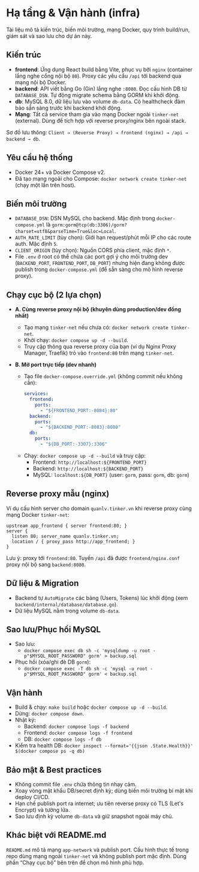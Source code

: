 # Hạ tầng & Vận hành (infra)

Tài liệu mô tả kiến trúc, biến môi trường, mạng Docker, quy trình build/run, giám sát và sao lưu cho dự án này.

## Kiến trúc
- **frontend**: Ứng dụng React build bằng Vite, phục vụ bởi `nginx` (container lắng nghe cổng nội bộ `80`). Proxy các yêu cầu `/api` tới backend qua mạng nội bộ Docker.
- **backend**: API viết bằng Go (Gin) lắng nghe `:8080`. Đọc cấu hình DB từ `DATABASE_DSN`. Tự động migrate schema bằng GORM khi khởi động.
- **db**: MySQL 8.0, dữ liệu lưu vào volume `db-data`. Có healthcheck đảm bảo sẵn sàng trước khi backend khởi động.
- **Mạng**: Tất cả service tham gia vào mạng Docker ngoài `tinker-net` (external). Dùng để tích hợp với reverse proxy/nginx bên ngoài stack.

Sơ đồ lưu thông: `Client → (Reverse Proxy) → frontend (nginx) → /api → backend → db`.

## Yêu cầu hệ thống
- Docker 24+ và Docker Compose v2.
- Đã tạo mạng ngoài cho Compose: `docker network create tinker-net` (chạy một lần trên host).

## Biến môi trường
- `DATABASE_DSN`: DSN MySQL cho backend. Mặc định trong `docker-compose.yml` là `gorm:gorm@tcp(db:3306)/gorm?charset=utf8&parseTime=True&loc=Local`.
- `AUTH_RATE_LIMIT` (tùy chọn): Giới hạn request/phút mỗi IP cho các route auth. Mặc định `5`.
- `CLIENT_ORIGIN` (tùy chọn): Nguồn CORS phía client, mặc định `*`.
- File `.env` ở root có thể chứa các port gợi ý cho môi trường dev (`BACKEND_PORT`, `FRONTEND_PORT`, `DB_PORT`) nhưng hiện đang không được publish trong `docker-compose.yml` (để sẵn sàng cho mô hình reverse proxy).

## Chạy cục bộ (2 lựa chọn)
- **A. Cùng reverse proxy nội bộ (khuyên dùng production/dev đồng nhất)**
  - Tạo mạng `tinker-net` nếu chưa có: `docker network create tinker-net`.
  - Khởi chạy: `docker compose up -d --build`.
  - Truy cập thông qua reverse proxy của bạn (ví dụ Nginx Proxy Manager, Traefik) trỏ vào `frontend:80` trên mạng `tinker-net`.

- **B. Mở port trực tiếp (dev nhanh)**
  - Tạo file `docker-compose.override.yml` (không commit nếu không cần):
    ```yaml
    services:
      frontend:
        ports:
          - "${FRONTEND_PORT:-8084}:80"
      backend:
        ports:
          - "${BACKEND_PORT:-8083}:8080"
      db:
        ports:
          - "${DB_PORT:-3307}:3306"
    ```
  - Chạy: `docker compose up -d --build` và truy cập:
    - Frontend: `http://localhost:${FRONTEND_PORT}`
    - Backend: `http://localhost:${BACKEND_PORT}`
    - MySQL: `localhost:${DB_PORT}` (user: `gorm`, pass: `gorm`, db: `gorm`)

## Reverse proxy mẫu (nginx)
Ví dụ cấu hình server cho domain `quanlv.tinker.vn` khi reverse proxy cùng mạng Docker `tinker-net`:
```nginx
upstream app_frontend { server frontend:80; }
server {
  listen 80; server_name quanlv.tinker.vn;
  location / { proxy_pass http://app_frontend; }
}
```
Lưu ý: proxy tới `frontend:80`. Tuyến `/api` đã được `frontend/nginx.conf` proxy nội bộ sang `backend:8080`.

## Dữ liệu & Migration
- Backend tự `AutoMigrate` các bảng (Users, Tokens) lúc khởi động (xem `backend/internal/database/database.go`).
- Dữ liệu MySQL nằm trong volume `db-data`.

## Sao lưu/Phục hồi MySQL
- Sao lưu:
  - `docker compose exec db sh -c 'mysqldump -u root -p"$MYSQL_ROOT_PASSWORD" gorm' > backup.sql`
- Phục hồi (xóa/ghi đè DB `gorm`):
  - `docker compose exec -T db sh -c 'mysql -u root -p"$MYSQL_ROOT_PASSWORD" gorm' < backup.sql`

## Vận hành
- Build & chạy: `make build` hoặc `docker compose up -d --build`.
- Dừng: `docker compose down`.
- Nhật ký:
  - Backend: `docker compose logs -f backend`
  - Frontend: `docker compose logs -f frontend`
  - DB: `docker compose logs -f db`
- Kiểm tra health DB: `docker inspect --format='{{json .State.Health}}' $(docker compose ps -q db)`

## Bảo mật & Best practices
- Không commit file `.env` chứa thông tin nhạy cảm.
- Xoay vòng mật khẩu DB/secret định kỳ; dùng biến môi trường bí mật khi deploy CI/CD.
- Hạn chế publish port ra internet; ưu tiên reverse proxy có TLS (Let's Encrypt) và tường lửa.
- Sao lưu định kỳ volume `db-data` và giữ snapshot ngoài máy chủ.

## Khác biệt với README.md
`README.md` mô tả mạng `app-network` và publish port. Cấu hình thực tế trong repo dùng mạng ngoài `tinker-net` và không publish port mặc định. Dùng phần “Chạy cục bộ” bên trên để chọn mô hình phù hợp.

